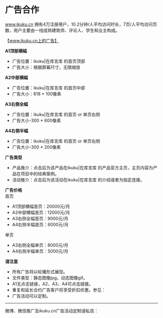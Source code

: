 # 广告合作

www.ikuku.cn 拥有4万注册用户，10.2分钟/人平均访问时长，7页/人平均访问页数，用户主要由一线成熟建筑师、评论人、学生和业主构成。  

【www.ikuku.cn上的广告】  

**A1顶部横幅**  
- 广告位置：ikuku|在库言库 的首页顶部  
- 广告大小：根据屏幕尺寸，无限缩放  


**A2中部横幅**  
- 广告位置：ikuku|在库言库 的首页中部  
- 广告大小：818 * 100像素  
 

**A3右侧全幅**  
- 广告位置：ikuku|在库言库 的首页 or 单页右侧  
- 广告大小-300 * 600像素  


**A4右侧半幅**  
- 广告位置：ikuku|在库言库 的首页 or 单页右侧  
- 广告大小-300 * 200像素  


**广告类型**  
- 产品推介：点击后为该产品在ikuku|在库言库 的产品官方主页，主页内容为产品在项目中的经典案例。  
- 活动推介：点击后为该活动在ikuku|在库言库 的介绍或者为指定连接。  

**广告价格**  
首页  
- A1顶部横幅首页：20000元/月  
- A2中部横幅首页：12000元/月  
- A3右侧全幅首页：9000元/月  
- A4右侧半幅首页：6000元/月  
  
单页  
- A3右侧全幅单页：8000元/月  
- A4右侧半幅单页：5000元/月  

**请注意**  
- 所有广告将以轮播形式展现。
- 文件类型：静态图像jpg，动态图像gif。  
- A1无点击链接，A2、A3、A4可点击链接。  
- 重复和延长合约广告客户将享受折扣优惠。参见：    
- 广告活动可以定制。  


____

微博、微信推广及ikuku.cn广告活动定制请私信：